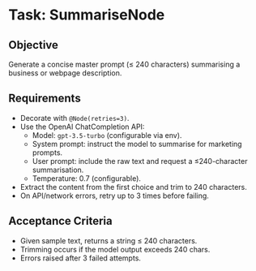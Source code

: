 # Task: SummariseNode

## Objective
Generate a concise master prompt (≤ 240 characters) summarising a business or webpage description.

## Requirements
- Decorate with `@Node(retries=3)`.
- Use the OpenAI ChatCompletion API:
  - Model: `gpt-3.5-turbo` (configurable via env).
  - System prompt: instruct the model to summarise for marketing prompts.
  - User prompt: include the raw text and request a ≤240-character summarisation.
  - Temperature: 0.7 (configurable).
- Extract the content from the first choice and trim to 240 characters.
- On API/network errors, retry up to 3 times before failing.

## Acceptance Criteria
- Given sample text, returns a string ≤ 240 characters.
- Trimming occurs if the model output exceeds 240 chars.
- Errors raised after 3 failed attempts.